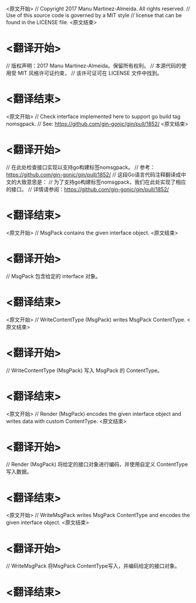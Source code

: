 
<原文开始>
// Copyright 2017 Manu Martinez-Almeida. All rights reserved.
// Use of this source code is governed by a MIT style
// license that can be found in the LICENSE file.
<原文结束>

# <翻译开始>
// 版权声明：2017 Manu Martinez-Almeida。保留所有权利。
// 本源代码的使用受 MIT 风格许可证约束，
// 该许可证可在 LICENSE 文件中找到。
# <翻译结束>


<原文开始>
// Check interface implemented here to support go build tag nomsgpack.
// See: https://github.com/gin-gonic/gin/pull/1852/
<原文结束>

# <翻译开始>
// 在此处检查接口实现以支持go构建标签nomsgpack。
// 参考：https://github.com/gin-gonic/gin/pull/1852/
// 这段Go语言代码注释翻译成中文的大致意思是：
// 为了支持go构建标签nomsgpack，我们在此处实现了相应的接口。
// 详情请参阅：https://github.com/gin-gonic/gin/pull/1852/
# <翻译结束>


<原文开始>
// MsgPack contains the given interface object.
<原文结束>

# <翻译开始>
// MsgPack 包含给定的 interface 对象。
# <翻译结束>


<原文开始>
// WriteContentType (MsgPack) writes MsgPack ContentType.
<原文结束>

# <翻译开始>
// WriteContentType (MsgPack) 写入 MsgPack 的 ContentType。
# <翻译结束>


<原文开始>
// Render (MsgPack) encodes the given interface object and writes data with custom ContentType.
<原文结束>

# <翻译开始>
// Render (MsgPack) 将给定的接口对象进行编码，并使用自定义 ContentType 写入数据。
# <翻译结束>


<原文开始>
// WriteMsgPack writes MsgPack ContentType and encodes the given interface object.
<原文结束>

# <翻译开始>
// WriteMsgPack 将MsgPack ContentType写入，并编码给定的接口对象。
# <翻译结束>

